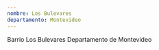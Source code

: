 ```yaml
---
nombre: Los Bulevares
departamento: Montevideo
---
```


Barrio Los Bulevares
Departamento de Montevideo
